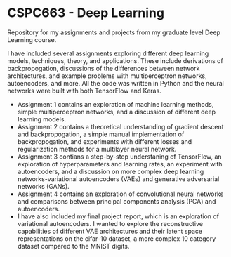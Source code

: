 # CSPC663 - Deep Learning
Repository for my assignments and projects from my graduate level Deep Learning course. 

I have included several assignments exploring different deep learning models, techniques, theory, and applications.
These include derivations of backpropogation, discussions of the differences between network architectures, and example problems with
multiperceptron networks, autoencoders, and more. All the code was written in Python and the neural networks were built with both TensorFlow and Keras.
  
  - Assignment 1 contains an exploration of machine learning methods, simple multiperceptron networks, and a discussion of different deep learning models.
  - Assignment 2 contains a theoretical understanding of gradient descent and backpropogation, a simple manual implementation of backpropogation, and experiments with different losses and regularization methods for a multilayer neural network.
  - Assignment 3 contians a step-by-step understaning of TensorFlow, an exploration of hyperparameters and learning rates, an experiment with autoencoders, and a discussion on more complex deep learning networks-variational autoencoders (VAEs) and generative adversarial networks (GANs).
  - Assignment 4 contains an exploration of convolutional neural networks and comparisons between principal components analysis (PCA) and autoencoders.
  - I have also included my final project report, which is an exploration of variational autoencoders. I wanted to explore the
reconstructive capabilities of different VAE architectures and their latent space representations on the cifar-10 dataset, a more complex
10 category dataset compared to the MNIST digits.
